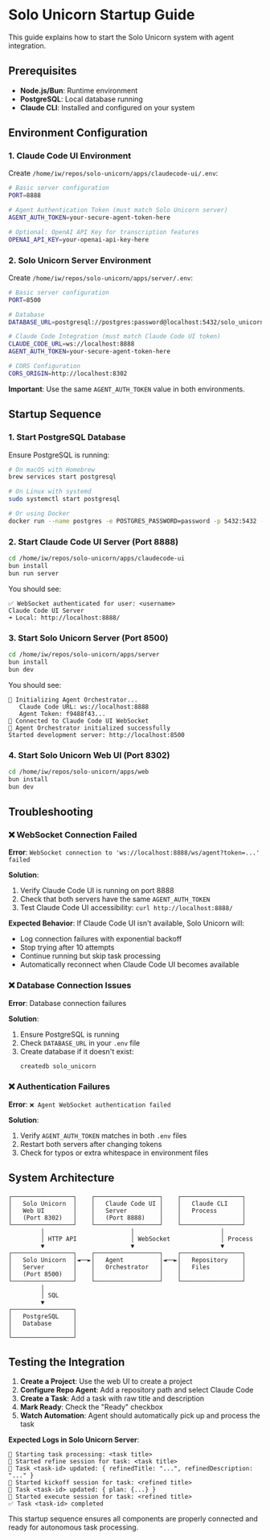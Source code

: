 # Solo Unicorn Startup Guide

This guide explains how to start the Solo Unicorn system with agent integration.

## Prerequisites

- **Node.js/Bun**: Runtime environment
- **PostgreSQL**: Local database running
- **Claude CLI**: Installed and configured on your system

## Environment Configuration

### 1. Claude Code UI Environment

Create `/home/iw/repos/solo-unicorn/apps/claudecode-ui/.env`:

```bash
# Basic server configuration
PORT=8888

# Agent Authentication Token (must match Solo Unicorn server)
AGENT_AUTH_TOKEN=your-secure-agent-token-here

# Optional: OpenAI API Key for transcription features
OPENAI_API_KEY=your-openai-api-key-here
```

### 2. Solo Unicorn Server Environment

Create `/home/iw/repos/solo-unicorn/apps/server/.env`:

```bash
# Basic server configuration
PORT=8500

# Database
DATABASE_URL=postgresql://postgres:password@localhost:5432/solo_unicorn

# Claude Code Integration (must match Claude Code UI token)
CLAUDE_CODE_URL=ws://localhost:8888
AGENT_AUTH_TOKEN=your-secure-agent-token-here

# CORS Configuration
CORS_ORIGIN=http://localhost:8302
```

**Important**: Use the same `AGENT_AUTH_TOKEN` value in both environments.

## Startup Sequence

### 1. Start PostgreSQL Database

Ensure PostgreSQL is running:
```bash
# On macOS with Homebrew
brew services start postgresql

# On Linux with systemd
sudo systemctl start postgresql

# Or using Docker
docker run --name postgres -e POSTGRES_PASSWORD=password -p 5432:5432 -d postgres
```

### 2. Start Claude Code UI Server (Port 8888)

```bash
cd /home/iw/repos/solo-unicorn/apps/claudecode-ui
bun install
bun run server
```

You should see:
```
✅ WebSocket authenticated for user: <username>
Claude Code UI Server
➜ Local: http://localhost:8888/
```

### 3. Start Solo Unicorn Server (Port 8500)

```bash
cd /home/iw/repos/solo-unicorn/apps/server
bun install
bun dev
```

You should see:
```
🤖 Initializing Agent Orchestrator...
   Claude Code URL: ws://localhost:8888
   Agent Token: f9488f43...
🤖 Connected to Claude Code UI WebSocket
🤖 Agent Orchestrator initialized successfully
Started development server: http://localhost:8500
```

### 4. Start Solo Unicorn Web UI (Port 8302)

```bash
cd /home/iw/repos/solo-unicorn/apps/web
bun install
bun dev
```

## Troubleshooting

### ❌ WebSocket Connection Failed

**Error**: `WebSocket connection to 'ws://localhost:8888/ws/agent?token=...' failed`

**Solution**:
1. Verify Claude Code UI is running on port 8888
2. Check that both servers have the same `AGENT_AUTH_TOKEN`
3. Test Claude Code UI accessibility: `curl http://localhost:8888/`

**Expected Behavior**: If Claude Code UI isn't available, Solo Unicorn will:
- Log connection failures with exponential backoff
- Stop trying after 10 attempts
- Continue running but skip task processing
- Automatically reconnect when Claude Code UI becomes available

### ❌ Database Connection Issues

**Error**: Database connection failures

**Solution**:
1. Ensure PostgreSQL is running
2. Check `DATABASE_URL` in your `.env` file
3. Create database if it doesn't exist:
   ```bash
   createdb solo_unicorn
   ```

### ❌ Authentication Failures

**Error**: `❌ Agent WebSocket authentication failed`

**Solution**:
1. Verify `AGENT_AUTH_TOKEN` matches in both `.env` files
2. Restart both servers after changing tokens
3. Check for typos or extra whitespace in environment files

## System Architecture

```
┌─────────────────┐    ┌──────────────────┐    ┌─────────────────┐
│   Solo Unicorn  │    │   Claude Code UI │    │   Claude CLI    │
│   Web UI        │    │   Server         │    │   Process       │
│   (Port 8302)   │    │   (Port 8888)    │    │                 │
└─────────────────┘    └──────────────────┘    └─────────────────┘
         │                        │                        │
         │ HTTP API               │ WebSocket              │ Process
         ▼                        ▼                        ▼
┌─────────────────┐    ┌──────────────────┐    ┌─────────────────┐
│   Solo Unicorn  │◄──►│   Agent          │◄──►│   Repository    │
│   Server        │    │   Orchestrator   │    │   Files         │
│   (Port 8500)   │    │                  │    │                 │
└─────────────────┘    └──────────────────┘    └─────────────────┘
         │
         │ SQL
         ▼
┌─────────────────┐
│   PostgreSQL    │
│   Database      │
│                 │
└─────────────────┘
```

## Testing the Integration

1. **Create a Project**: Use the web UI to create a project
2. **Configure Repo Agent**: Add a repository path and select Claude Code
3. **Create a Task**: Add a task with raw title and description
4. **Mark Ready**: Check the "Ready" checkbox
5. **Watch Automation**: Agent should automatically pick up and process the task

**Expected Logs in Solo Unicorn Server**:
```
🚀 Starting task processing: <task title>
📝 Started refine session for task: <task title>
📝 Task <task-id> updated: { refinedTitle: "...", refinedDescription: "..." }
📝 Started kickoff session for task: <refined title>
📝 Task <task-id> updated: { plan: {...} }
📝 Started execute session for task: <refined title>
✅ Task <task-id> completed
```

This startup sequence ensures all components are properly connected and ready for autonomous task processing.